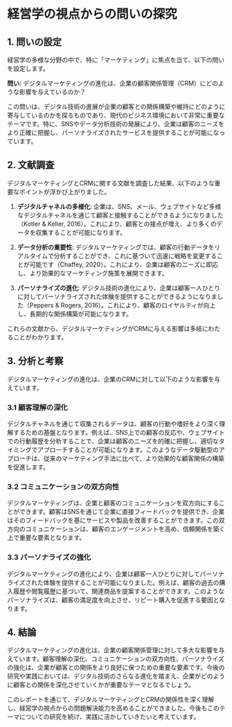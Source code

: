 # 経営学の視点からの問いの探究

## 1. 問いの設定

経営学の多様な分野の中で、特に「マーケティング」に焦点を当て、以下の問いを設定します。

**問い:** デジタルマーケティングの進化は、企業の顧客関係管理（CRM）にどのような影響を与えているのか？

この問いは、デジタル技術の進展が企業の顧客との関係構築や維持にどのように寄与しているのかを探るものであり、現代のビジネス環境において非常に重要なテーマです。特に、SNSやデータ分析技術の発展により、企業は顧客のニーズをより正確に把握し、パーソナライズされたサービスを提供することが可能になっています。

## 2. 文献調査

デジタルマーケティングとCRMに関する文献を調査した結果、以下のような重要なポイントが浮かび上がりました。

1. **デジタルチャネルの多様化**: 企業は、SNS、メール、ウェブサイトなど多様なデジタルチャネルを通じて顧客と接触することができるようになりました（Kotler & Keller, 2016）。これにより、顧客との接点が増え、より多くのデータを収集することが可能になります。

2. **データ分析の重要性**: デジタルマーケティングでは、顧客の行動データをリアルタイムで分析することができ、これに基づいて迅速に戦略を変更することが可能です（Chaffey, 2020）。これにより、企業は顧客のニーズに即応し、より効果的なマーケティング施策を展開できます。

3. **パーソナライズの進化**: デジタル技術の進化により、企業は顧客一人ひとりに対してパーソナライズされた体験を提供することができるようになりました（Peppers & Rogers, 2016）。これにより、顧客のロイヤルティが向上し、長期的な関係構築が可能になります。

これらの文献から、デジタルマーケティングがCRMに与える影響は多岐にわたることがわかります。

## 3. 分析と考察

デジタルマーケティングの進化は、企業のCRMに対して以下のような影響を与えています。

### 3.1 顧客理解の深化

デジタルチャネルを通じて収集されるデータは、顧客の行動や嗜好をより深く理解するための基盤となります。例えば、SNS上での顧客の反応や、ウェブサイトでの行動履歴を分析することで、企業は顧客のニーズを的確に把握し、適切なタイミングでアプローチすることが可能になります。このようなデータ駆動型のアプローチは、従来のマーケティング手法に比べて、より効果的な顧客関係の構築を促進します。

### 3.2 コミュニケーションの双方向性

デジタルマーケティングは、企業と顧客のコミュニケーションを双方向にすることができます。顧客はSNSを通じて企業に直接フィードバックを提供でき、企業はそのフィードバックを基にサービスや製品を改善することができます。この双方向のコミュニケーションは、顧客のエンゲージメントを高め、信頼関係を築く上で重要な要素となります。

### 3.3 パーソナライズの強化

デジタルマーケティングの進化により、企業は顧客一人ひとりに対してパーソナライズされた体験を提供することが可能になりました。例えば、顧客の過去の購入履歴や閲覧履歴に基づいて、関連商品を提案することができます。このようなパーソナライズは、顧客の満足度を向上させ、リピート購入を促進する要因となります。

## 4. 結論

デジタルマーケティングの進化は、企業の顧客関係管理に対して多大な影響を与えています。顧客理解の深化、コミュニケーションの双方向性、パーソナライズの強化は、企業が顧客との関係をより良好に保つための重要な要素です。今後の研究や実践においては、デジタル技術のさらなる進化を踏まえ、企業がどのように顧客との関係を深化させていくかが重要なテーマとなるでしょう。

このレポートを通じて、デジタルマーケティングとCRMの関係性を深く理解し、経営学の視点からの問題解決能力を高めることができました。今後もこのテーマについての研究を続け、実践に活かしていきたいと考えています。